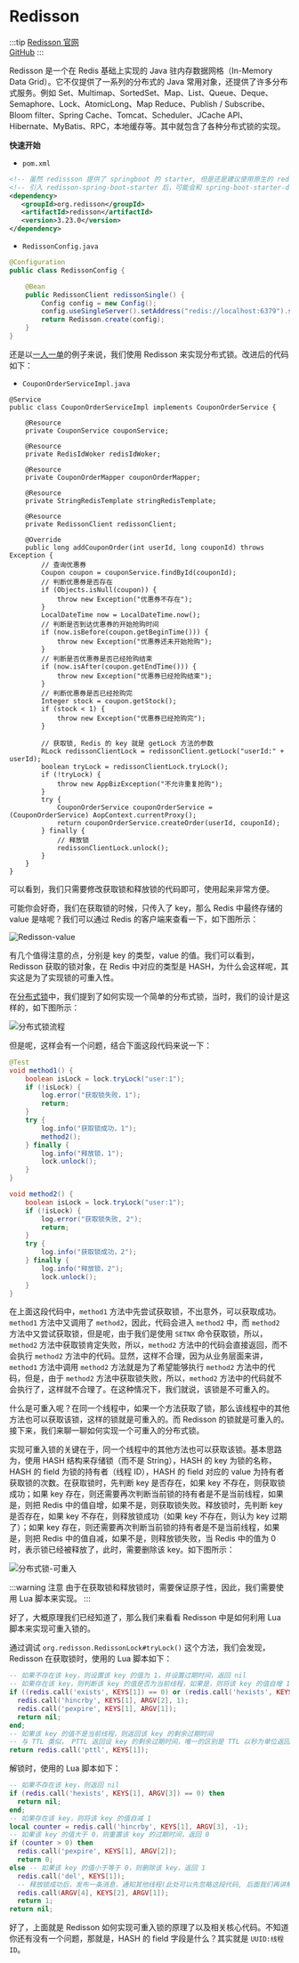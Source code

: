 # Redisson

:::tip
[Redisson 官网](https://redisson.org/)  
[GitHub](https://github.com/redisson/redisson)
:::

Redisson 是一个在 Redis 基础上实现的 Java 驻内存数据网格（In-Memory Data Grid）。它不仅提供了一系列的分布式的 Java 常用对象，还提供了许多分布式服务。例如 Set、Multimap、SortedSet、Map、List、Queue、Deque、Semaphore、Lock、AtomicLong、Map Reduce、Publish / Subscribe、Bloom filter、Spring Cache、Tomcat、Scheduler、JCache API、Hibernate、MyBatis、RPC，本地缓存等。其中就包含了各种分布式锁的实现。

**快速开始**

- `pom.xml`

```xml
<!-- 虽然 redissson 提供了 springboot 的 starter, 但是还是建议使用原生的 redisson 依赖 -->
<!-- 引入 redisson-spring-boot-starter 后，可能会和 spring-boot-starter-data-redis 在配置上造成冲突 -->
<dependency>
   <groupId>org.redisson</groupId>
   <artifactId>redisson</artifactId>
   <version>3.23.0</version>
</dependency>  
```

- `RedissonConfig.java`

```java
@Configuration
public class RedissonConfig {

    @Bean
    public RedissonClient redissonSingle() {
        Config config = new Config();
        config.useSingleServer().setAddress("redis://localhost:6379").setPassword("123456");
        return Redisson.create(config);
    }
}
```

还是以[一人一单](./prod-purchase-limit.md)的例子来说，我们使用 Redisson 来实现分布式锁。改进后的代码如下：

- `CouponOrderServiceImpl.java`

```java{17,42,43,44,53}
@Service
public class CouponOrderServiceImpl implements CouponOrderService {

    @Resource
    private CouponService couponService;

    @Resource
    private RedisIdWoker redisIdWoker;

    @Resource
    private CouponOrderMapper couponOrderMapper;

    @Resource
    private StringRedisTemplate stringRedisTemplate;

    @Resource
    private RedissonClient redissonClient;

    @Override
    public long addCouponOrder(int userId, long couponId) throws Exception {
        // 查询优惠券
        Coupon coupon = couponService.findById(couponId);
        // 判断优惠券是否存在
        if (Objects.isNull(coupon)) {
            throw new Exception("优惠券不存在");
        }
        LocalDateTime now = LocalDateTime.now();
        // 判断是否到达优惠券的开始抢购时间
        if (now.isBefore(coupon.getBeginTime())) {
            throw new Exception("优惠券还未开始抢购");
        }
        // 判断是否优惠券是否已经抢购结束
        if (now.isAfter(coupon.getEndTime())) {
            throw new Exception("优惠券已经抢购结束");
        }
        // 判断优惠券是否已经抢购完
        Integer stock = coupon.getStock();
        if (stock < 1) {
            throw new Exception("优惠券已经抢购完");
        }

        // 获取锁, Redis 的 key 就是 getLock 方法的参数
        RLock redissonClientLock = redissonClient.getLock("userId:" + userId);
        boolean tryLock = redissonClientLock.tryLock();
        if (!tryLock) {
            throw new AppBizException("不允许重复抢购");
        }
        try {
            CouponOrderService couponOrderService = (CouponOrderService) AopContext.currentProxy();
            return couponOrderService.createOrder(userId, couponId);
        } finally {
            // 释放锁
            redissonClientLock.unlock();
        }
    }
}
```

可以看到，我们只需要修改获取锁和释放锁的代码即可，使用起来非常方便。

可能你会好奇，我们在获取锁的时候，只传入了 key，那么 Redis 中最终存储的 value 是啥呢？我们可以通过 Redis 的客户端来查看一下，如下图所示：

![Redisson-value](https://djfmdresources.oss-cn-hangzhou.aliyuncs.com/athena/2023-07-15/Redisson-value.png)

有几个值得注意的点，分别是 key 的类型，value 的值。我们可以看到，Redisson 获取的锁对象，在 Redis 中对应的类型是 HASH，为什么会这样呢，其实这是为了实现锁的可重入性。

在[分布式锁](./prod-distributed-lock.md)中，我们提到了如何实现一个简单的分布式锁，当时，我们的设计是这样的，如下图所示：

![分布式锁流程](https://djfmdresources.oss-cn-hangzhou.aliyuncs.com/athena/2023-07-15/分布式锁流程.png)

但是呢，这样会有一个问题，结合下面这段代码来说一下：

```java
@Test 
void method1() {
    boolean isLock = lock.tryLock("user:1");
    if (!isLock) {
        log.error("获取锁失败，1");
        return;
    }
    try {
        log.info("获取锁成功，1");
        method2();
    } finally {
        log.info("释放锁，1");
        lock.unlock();
    }
}

void method2() {
    boolean isLock = lock.tryLock("user:1");
    if (!isLock) {
        log.error("获取锁失败, 2");
        return;
    }
    try {
        log.info("获取锁成功，2");
    } finally {
        log.info("释放锁，2");
        lock.unlock();
    }
}
```

在上面这段代码中，`method1` 方法中先尝试获取锁，不出意外，可以获取成功。`method1` 方法中又调用了 `method2`，因此，代码会进入 `method2` 中，而 `method2` 方法中又尝试获取锁，但是呢，由于我们是使用 `SETNX` 命令获取锁，所以，`method2` 方法中获取锁肯定失败，所以，`method2` 方法中的代码会直接返回，而不会执行 `method2` 方法中的代码。显然，这样不合理，因为从业务层面来讲，`method1` 方法中调用 `method2` 方法就是为了希望能够执行 `method2` 方法中的代码，但是，由于 `method2` 方法中获取锁失败，所以，`method2` 方法中的代码就不会执行了，这样就不合理了。在这种情况下，我们就说，该锁是不可重入的。

什么是可重入呢？在同一个线程中，如果一个方法获取了锁，那么该线程中的其他方法也可以获取该锁，这样的锁就是可重入的。而 Redisson 的锁就是可重入的。接下来，我们来聊一聊如何实现一个可重入的分布式锁。

实现可重入锁的关键在于，同一个线程中的其他方法也可以获取该锁。基本思路为，使用 HASH 结构来存储锁（而不是 String），HASH 的 key 为锁的名称，HASH 的 field 为锁的持有者（线程 ID），HASH 的 field 对应的 value 为持有者获取锁的次数。在获取锁时，先判断 key 是否存在，如果 key 不存在，则获取锁成功；如果 key 存在，则还需要再次判断当前锁的持有者是不是当前线程，如果是，则把 Redis 中的值自增，如果不是，则获取锁失败。释放锁时，先判断 key 是否存在，如果 key 不存在，则释放锁成功（如果 key 不存在，则认为 key 过期了）；如果 key 存在，则还需要再次判断当前锁的持有者是不是当前线程，如果是，则把 Redis 中的值自减，如果不是，则释放锁失败，当 Redis 中的值为 0 时，表示锁已经被释放了，此时，需要删除该 key。如下图所示：

![分布式锁-可重入](https://djfmdresources.oss-cn-hangzhou.aliyuncs.com/athena/2023-07-15/分布式锁-可重入.png)

:::warning 注意
由于在获取锁和释放锁时，需要保证原子性，因此，我们需要使用 Lua 脚本来实现。
:::

好了，大概原理我们已经知道了，那么我们来看看 Redisson 中是如何利用 Lua 脚本来实现可重入锁的。

通过调试 `org.redisson.RedissonLock#tryLock()` 这个方法，我们会发现，Redisson 在获取锁时，使用的 Lua 脚本如下：

```lua
-- 如果不存在该 key，则设置该 key 的值为 1，并设置过期时间，返回 nil
-- 如果存在该 key，则判断该 key 的值是否为当前线程，如果是，则将该 key 的值自增 1，并设置过期时间，返回 nil
if ((redis.call('exists', KEYS[1]) == 0) or (redis.call('hexists', KEYS[1], ARGV[2]) == 1)) then 
  redis.call('hincrby', KEYS[1], ARGV[2], 1);
  redis.call('pexpire', KEYS[1], ARGV[1]);
  return nil;
end;
-- 如果该 key 的值不是当前线程，则返回该 key 的剩余过期时间
-- 与 TTL 类似， PTTL 返回设 key 的剩余过期时间，唯一的区别是 TTL 以秒为单位返回剩余时间，而 PTTL 以毫秒为单位返回
return redis.call('pttl', KEYS[1]);
```

解锁时，使用的 Lua 脚本如下：

```lua
-- 如果不存在该 key，则返回 nil
if (redis.call('hexists', KEYS[1], ARGV[3]) == 0) then 
  return nil;
end;
-- 如果存在该 key，则将该 key 的值自减 1
local counter = redis.call('hincrby', KEYS[1], ARGV[3], -1);
-- 如果该 key 的值大于 0，则重置该 key 的过期时间，返回 0
if (counter > 0) then 
  redis.call('pexpire', KEYS[1], ARGV[2]);
  return 0;
else -- 如果该 key 的值小于等于 0，则删除该 key，返回 1
  redis.call('del', KEYS[1]);
  -- 释放锁成功后，发布一条消息，通知其他线程(此处可以先忽略这段代码, 后面我们再讲解)
  redis.call(ARGV[4], KEYS[2], ARGV[1]);
  return 1;
return nil;
```

好了，上面就是 Redisson 如何实现可重入锁的原理了以及相关核心代码。不知道你还有没有一个问题，那就是，HASH 的 field 字段是什么？其实就是 `UUID:线程ID`。
